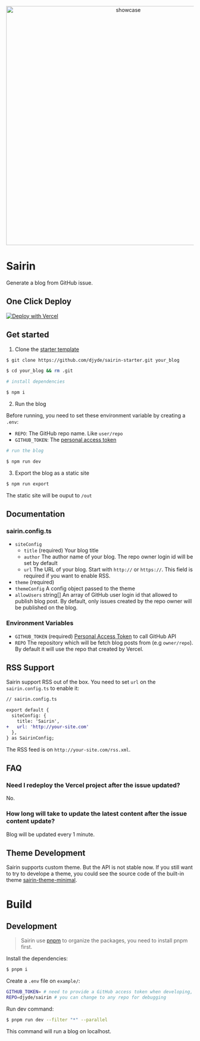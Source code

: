 
<p align="center">
  <img width="640" src="https://user-images.githubusercontent.com/914329/155258608-6f1ecbdd-d1e0-4ee0-813f-4c02d92c13ec.png" alt="showcase">
</p>


# Sairin

Generate a blog from GitHub issue.

## One Click Deploy

<a target="_blank" href="https://vercel.com/new/clone?repository-url=https%3A%2F%2Fgithub.com%2Fdjyde%2Fsairin-starter&env=GITHUB_TOKEN&envDescription=GitHub%20personal%20access%20token&envLink=https%3A%2F%2Fgithub.com%2Fsettings%2Ftokens"><img src="https://vercel.com/button" alt="Deploy with Vercel"/></a>

## Get started

1. Clone the [starter template](https://github.com/djyde/sairin-starter)

```bash
$ git clone https://github.com/djyde/sairin-starter.git your_blog

$ cd your_blog && rm .git

# install dependencies

$ npm i
```

2. Run the blog

Before running, you need to set these environment variable by creating a `.env`:

- `REPO`: The GitHub repo name. Like `user/repo`
- `GITHUB_TOKEN`: The [personal access token](https://github.com/settings/tokens)

```bash
# run the blog

$ npm run dev
```

3. Export the blog as a static site

```bash
$ npm run export
```

The static site will be ouput to `/out`

## Documentation

### sairin.config.ts

- `siteConfig`
  - `title` (required) Your blog title
  - `author` The author name of your blog. The repo owner login id will be set by default
  - `url` The URL of your blog. Start with `http://` or `https://`. This field is required if you want to enable RSS.
- `theme` (required)
- `themeConfig` A config object passed to the theme
- `allowUsers` string[] An array of GitHub user login id that allowed to publish blog post. By default, only issues created by the repo owner will be published on the blog.

### Environment Variables

- `GITHUB_TOKEN` (required) [Personal Access Token](https://github.com/settings/tokens) to call GitHub API
- `REPO` The repository which will be fetch blog posts from (e.g `owner/repo`). By default it will use the repo that created by Vercel.

## RSS Support

Sairin support RSS out of the box. You need to set `url` on the `sairin.config.ts` to enable it:

```diff
// sairin.config.ts

export default {
  siteConfig: {
    title: 'Sairin',
+   url: 'http://your-site.com'
  },
} as SairinConfig;
```

The RSS feed is on `http://your-site.com/rss.xml`.

## FAQ

### Need I redeploy the Vercel project after the issue updated?

No.

### How long will take to update the latest content after the issue content update?

Blog will be updated every 1 minute.

## Theme Development

Sairin supports custom theme. But the API is not stable now. If you still want to try to develope a theme, you could see the source code of the built-in theme [sairin-theme-minimal](https://github.com/djyde/sairin/tree/master/packages/sairin-theme-minimal).

# Build

## Development

> Sairin use [pnpm](https://pnpm.io) to organize the packages, you need to install pnpm first.

Install the dependencies:

```bash
$ pnpm i
```

Create a `.env` file on `example/`:

```bash
GITHUB_TOKEN= # need to provide a GitHub access token when developing, or it will reach the API request rate limit.
REPO=djyde/sairin # you can change to any repo for debugging
```

Run dev command:

```bash
$ pnpm run dev --filter "*" --parallel
```

This command will run a blog on localhost.
